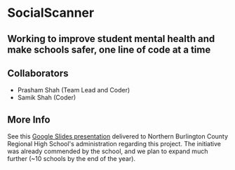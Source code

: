 # SocialScanner
## Working to improve student mental health and make schools safer, one line of code at a time
## Collaborators
- Prasham Shah (Team Lead and Coder)
- Samik Shah (Coder)
## More Info
See this [Google Slides presentation](https://docs.google.com/presentation/d/13rB1L6zyFAN_5x2AQQ9W1SobG433vgJ0ArSlQ-GNRxU/edit?usp=sharing) delivered to Northern Burlington County Regional High School's administration regarding this project.
The initiative was already commended by the school, and we plan to expand much further (~10 schools by the end of the year).
